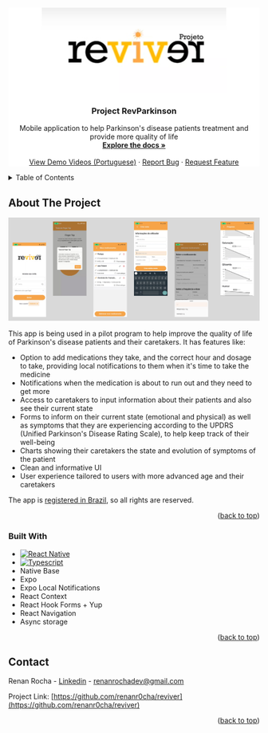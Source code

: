<!-- Improved compatibility of back to top link: See: https://github.com/othneildrew/Best-README-Template/pull/73 -->
<a id="readme-top"></a>
<!--
*** Thanks for checking out the Best-README-Template. If you have a suggestion
*** that would make this better, please fork the repo and create a pull request
*** or simply open an issue with the tag "enhancement".
*** Don't forget to give the project a star!
*** Thanks again! Now go create something AMAZING! :D
-->


<!-- PROJECT LOGO -->
<br />
<div align="center" style="background-color: white">
  <a href="https://github.com/renanr0cha/reviver">
    <img src="./assets/logoreviver.png" alt="Logo" >
  </a>

<h3 align="center">Project RevParkinson</h3>

  <p align="center">
    Mobile application to help Parkinson's disease patients treatment and provide more quality of life
    <br />
    <a href="https://github.com/renanr0cha/reviver"><strong>Explore the docs »</strong></a>
    <br />
    <br />
    <a href="https://www.youtube.com/watch?v=A96sCZKOa9Y&list=PLBa-HK19NIneWzYEasD6xhbNWtao82FUF">View Demo Videos (Portuguese)</a>
    ·
    <a href="https://github.com/renanr0cha/reviver/issues/new?labels=bug&template=bug-report---.md">Report Bug</a>
    ·
    <a href="https://github.com/renanr0cha/reviver/issues/new?labels=enhancement&template=feature-request---.md">Request Feature</a>
  </p>
</div>



<!-- TABLE OF CONTENTS -->
<details>
  <summary>Table of Contents</summary>
  <ol>
    <li>
      <a href="#about-the-project">About The Project</a>
      <ul>
        <li><a href="#built-with">Built With</a></li>
      </ul>
    </li>
    <li>
      <a href="#getting-started">Getting Started</a>
      <ul>
        <li><a href="#installation">Installation</a></li>
      </ul>
    </li>
    <li><a href="#contact">Contact</a></li>
  </ol>
</details>



<!-- ABOUT THE PROJECT -->
## About The Project

[![Product Name Screen Shot][product-screenshot]](https://www2.unifap.br/reviver)

This app is being used in a pilot program to help improve the quality of life of Parkinson's disease patients and their caretakers. It has features like:

* Option to add medications they take, and the correct hour and dosage to take, providing local notifications to them when it's time to take the medicine
* Notifications when the medication is about to run out and they need to get more
* Access to caretakers to input information about their patients and also see their current state
* Forms to inform on their current state (emotional and physical) as well as symptoms that they are experiencing according to the UPDRS (Unified Parkinson's Disease Rating Scale), to help keep track of their well-being
* Charts showing their caretakers the state and evolution of symptoms of the patient
* Clean and informative UI
* User experience tailored to users with more advanced age and their caretakers

The app is <a href="https://drive.google.com/file/d/1JoYfwKquL7viBzH9mUWFBSVkLeK4fMNM/view?usp=drivesdk">registered in Brazil</a>, so all rights are reserved.

  
<p align="right">(<a href="#readme-top">back to top</a>)</p>



### Built With

* [![React Native][ReactNative]][React-url]
* [![Typescript][Typescript]][Typescript-url]
* Native Base
* Expo
* Expo Local Notifications
* React Context
* React Hook Forms + Yup
* React Navigation
* Async storage



<p align="right">(<a href="#readme-top">back to top</a>)</p>



<!-- CONTACT -->
## Contact

Renan Rocha - [Linkedin](https://www.linkedin.com/in/renanr0cha/) - renanrochadev@gmail.com

Project Link: [https://github.com/renanr0cha/reviver](https://github.com/renanr0cha/reviver)

<p align="right">(<a href="#readme-top">back to top</a>)</p>


<!-- MARKDOWN LINKS & IMAGES -->
<!-- https://www.markdownguide.org/basic-syntax/#reference-style-links -->
[contributors-shield]: https://img.shields.io/github/contributors/renanr0cha/reviver.svg?style=for-the-badge
[contributors-url]: https://github.com/renanr0cha/reviver/graphs/contributors
[forks-shield]: https://img.shields.io/github/forks/renanr0cha/reviver.svg?style=for-the-badge
[forks-url]: https://github.com/renanr0cha/reviver/network/members
[stars-shield]: https://img.shields.io/github/stars/renanr0cha/reviver.svg?style=for-the-badge
[stars-url]: https://github.com/renanr0cha/reviver/stargazers
[issues-shield]: https://img.shields.io/github/issues/renanr0cha/reviver.svg?style=for-the-badge
[issues-url]: https://github.com/renanr0cha/reviver/issues
[license-shield]: https://img.shields.io/github/license/renanr0cha/reviver.svg?style=for-the-badge
[license-url]: https://github.com/renanr0cha/reviver/blob/master/LICENSE.txt
[linkedin-shield]: https://img.shields.io/badge/-LinkedIn-black.svg?style=for-the-badge&logo=linkedin&colorB=555
[linkedin-url]: https://linkedin.com/in/renanr0cha
[product-screenshot]: ./assets/reviverss.jpg
[Next.js]: https://img.shields.io/badge/next.js-000000?style=for-the-badge&logo=nextdotjs&logoColor=white
[Next-url]: https://nextjs.org/
[ReactNative]: https://img.shields.io/badge/React_Native-20232A?style=for-the-badge&logo=react&logoColor=61DAFB
[React-url]: https://reactnative.dev/
[Typescript]: https://img.shields.io/badge/TypeScript-007ACC?style=for-the-badge&logo=typescript&logoColor=white
[Typescript-url]: https://www.typescriptlang.org/
[Vue.js]: https://img.shields.io/badge/Vue.js-35495E?style=for-the-badge&logo=vuedotjs&logoColor=4FC08D
[Vue-url]: https://vuejs.org/
[Angular.io]: https://img.shields.io/badge/Angular-DD0031?style=for-the-badge&logo=angular&logoColor=white
[Angular-url]: https://angular.io/
[Svelte.dev]: https://img.shields.io/badge/Svelte-4A4A55?style=for-the-badge&logo=svelte&logoColor=FF3E00
[Svelte-url]: https://svelte.dev/
[Laravel.com]: https://img.shields.io/badge/Laravel-FF2D20?style=for-the-badge&logo=laravel&logoColor=white
[Laravel-url]: https://laravel.com
[Bootstrap.com]: https://img.shields.io/badge/Bootstrap-563D7C?style=for-the-badge&logo=bootstrap&logoColor=white
[Bootstrap-url]: https://getbootstrap.com
[JQuery.com]: https://img.shields.io/badge/jQuery-0769AD?style=for-the-badge&logo=jquery&logoColor=white
[JQuery-url]: https://jquery.com 
